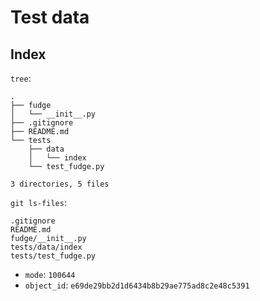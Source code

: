 # Test data
## Index

`tree`:
```
.
├── fudge
│   └── __init__.py
├── .gitignore
├── README.md
└── tests
    ├── data
    │   └── index
    └── test_fudge.py

3 directories, 5 files
```

`git ls-files`:
```
.gitignore
README.md
fudge/__init__.py
tests/data/index
tests/test_fudge.py
```

- `mode`: `100644`
- `object_id`: `e69de29bb2d1d6434b8b29ae775ad8c2e48c5391`
